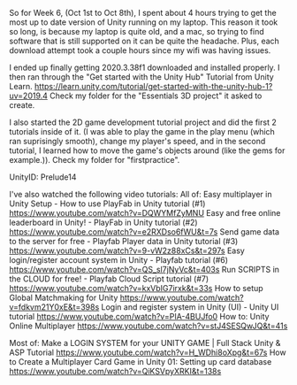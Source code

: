 So for Week 6, (Oct 1st to Oct 8th), I spent about 4 hours trying to get the most up to date version of Unity running on my laptop. This reason it took so long, is because my laptop is quite old, and a mac, so trying to find software that is still supported on it can be quite the headache. Plus, each download attempt took a couple hours since my wifi was having issues. 

I ended up finally getting 2020.3.38f1 downloaded and installed properly. I then ran through the "Get started with the Unity Hub" Tutorial from Unity Learn. https://learn.unity.com/tutorial/get-started-with-the-unity-hub-1?uv=2019.4
Check my folder for the "Essentials 3D project" it asked to create.

I also started the 2D game development tutorial project and did the first 2 tutorials inside of it. (I was able to play the game in the play menu (which ran suprisingly smooth), change my player's speed, and in the second tutorial, I learned how to move the game's objects around (like the gems for example.)). Check my folder for "firstpractice".

UnityID: Prelude14

I've also watched the following video tutorials:
All of:
Easy multiplayer in Unity Setup - How to use PlayFab in Unity tutorial (#1) https://www.youtube.com/watch?v=DQWYMfZyMNU
Easy and free online leaderboard in Unity! - PlayFab in Unity tutorial (#2) https://www.youtube.com/watch?v=e2RXDso6fWU&t=7s
Send game data to the server for free - Playfab Player data in Unity tutorial (#3) https://www.youtube.com/watch?v=9-vW2z88xCs&t=297s
Easy login/register account system in Unity - Playfab tutorial (#6) https://www.youtube.com/watch?v=QS_sl7jNyVc&t=403s
Run SCRIPTS in the CLOUD for free! - Playfab Cloud Script tutorial (#7) https://www.youtube.com/watch?v=kxVbIG7irxk&t=33s
How to setup Global Matchmaking for Unity https://www.youtube.com/watch?v=fdkvm21Y0xE&t=398s
Login and register system in Unity (UI) - Unity UI tutorial https://www.youtube.com/watch?v=PIA-4BUJfo0
How to: Unity Online Multiplayer https://www.youtube.com/watch?v=stJ4SESQwJQ&t=41s

Most of:
Make a LOGIN SYSTEM for your UNITY GAME | Full Stack Unity & ASP Tutorial https://www.youtube.com/watch?v=H_WDhi8oXpg&t=67s
How to Create a Multiplayer Card Game in Unity 01: Setting up card database https://www.youtube.com/watch?v=QiKSVpyXRKI&t=138s
